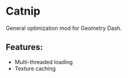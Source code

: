 # Catnip

General optimization mod for Geometry Dash.

## Features:
- Multi-threaded loading
- Texture caching